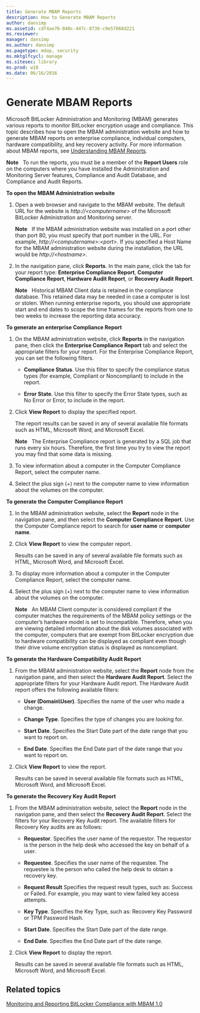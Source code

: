 ```yaml
---
title: Generate MBAM Reports
description: How to Generate MBAM Reports
author: dansimp
ms.assetid: cdf4ae76-040c-447c-8736-c9e57068d221
ms.reviewer: 
manager: dansimp
ms.author: dansimp
ms.pagetype: mdop, security
ms.mktglfcycl: manage
ms.sitesec: library
ms.prod: w10
ms.date: 06/16/2016
---
```



# Generate MBAM Reports


Microsoft BitLocker Administration and Monitoring (MBAM) generates various reports to monitor BitLocker encryption usage and compliance. This topic describes how to open the MBAM administration website and how to generate MBAM reports on enterprise compliance, individual computers, hardware compatibility, and key recovery activity. For more information about MBAM reports, see [Understanding MBAM Reports](understanding-mbam-reports-mbam-1.md).

**Note**  
To run the reports, you must be a member of the **Report Users** role on the computers where you have installed the Administration and Monitoring Server features, Compliance and Audit Database, and Compliance and Audit Reports.

 

**To open the MBAM Administration website**

1.  Open a web browser and navigate to the MBAM website. The default URL for the website is *http://&lt;computername&gt;* of the Microsoft BitLocker Administration and Monitoring server.

    **Note**  
    If the MBAM administration website was installed on a port other than port 80, you must specify that port number in the URL. For example, *http://&lt;computername&gt;:&lt;port&gt;*. If you specified a Host Name for the MBAM administration website during the installation, the URL would be *http://&lt;hostname&gt;*.

     

2.  In the navigation pane, click **Reports**. In the main pane, click the tab for your report type: **Enterprise Compliance Report**, **Computer Compliance Report**, **Hardware Audit Report**, or **Recovery Audit Report**.

    **Note**  
    Historical MBAM Client data is retained in the compliance database. This retained data may be needed in case a computer is lost or stolen. When running enterprise reports, you should use appropriate start and end dates to scope the time frames for the reports from one to two weeks to increase the reporting data accuracy.

     

**To generate an enterprise Compliance Report**

1.  On the MBAM administration website, click **Reports** in the navigation pane, then click the **Enterprise Compliance Report** tab and select the appropriate filters for your report. For the Enterprise Compliance Report, you can set the following filters.

    -   **Compliance Status**. Use this filter to specify the compliance status types (for example, Compliant or Noncompliant) to include in the report.

    -   **Error State**. Use this filter to specify the Error State types, such as No Error or Error, to include in the report.

2.  Click **View Report** to display the specified report.

    The report results can be saved in any of several available file formats such as HTML, Microsoft Word, and Microsoft Excel.

    **Note**  
    The Enterprise Compliance report is generated by a SQL job that runs every six hours. Therefore, the first time you try to view the report you may find that some data is missing.

     

3.  To view information about a computer in the Computer Compliance Report, select the computer name.

4.  Select the plus sign (+) next to the computer name to view information about the volumes on the computer.

**To generate the Computer Compliance Report**

1.  In the MBAM administration website, select the **Report** node in the navigation pane, and then select the **Computer Compliance Report**. Use the Computer Compliance report to search for **user name** or **computer name**.

2.  Click **View Report** to view the computer report.

    Results can be saved in any of several available file formats such as HTML, Microsoft Word, and Microsoft Excel.

3.  To display more information about a computer in the Computer Compliance Report, select the computer name.

4.  Select the plus sign (+) next to the computer name to view information about the volumes on the computer.

    **Note**  
    An MBAM Client computer is considered compliant if the computer matches the requirements of the MBAM policy settings or the computer’s hardware model is set to incompatible. Therefore, when you are viewing detailed information about the disk volumes associated with the computer, computers that are exempt from BitLocker encryption due to hardware compatibility can be displayed as compliant even though their drive volume encryption status is displayed as noncompliant.

     

**To generate the Hardware Compatibility Audit Report**

1.  From the MBAM administration website, select the **Report** node from the navigation pane, and then select the **Hardware Audit Report**. Select the appropriate filters for your Hardware Audit report. The Hardware Audit report offers the following available filters:

    -   **User (Domain\\User)**. Specifies the name of the user who made a change.

    -   **Change Type**. Specifies the type of changes you are looking for.

    -   **Start Date**. Specifies the Start Date part of the date range that you want to report on.

    -   **End Date**. Specifies the End Date part of the date range that you want to report on.

2.  Click **View Report** to view the report.

    Results can be saved in several available file formats such as HTML, Microsoft Word, and Microsoft Excel.

**To generate the Recovery Key Audit Report**

1.  From the MBAM administration website, select the **Report** node in the navigation pane, and then select the **Recovery Audit Report**. Select the filters for your Recovery Key Audit report. The available filters for Recovery Key audits are as follows:

    -   **Requestor**. Specifies the user name of the requestor. The requestor is the person in the help desk who accessed the key on behalf of a user.

    -   **Requestee**. Specifies the user name of the requestee. The requestee is the person who called the help desk to obtain a recovery key.

    -   **Request Result** Specifies the request result types, such as: Success or Failed. For example, you may want to view failed key access attempts.

    -   **Key Type**. Specifies the Key Type, such as: Recovery Key Password or TPM Password Hash.

    -   **Start Date**. Specifies the Start Date part of the date range.

    -   **End Date**. Specifies the End Date part of the date range.

2.  Click **View Report** to display the report.

    Results can be saved in several available file formats such as HTML, Microsoft Word, and Microsoft Excel.

## Related topics


[Monitoring and Reporting BitLocker Compliance with MBAM 1.0](monitoring-and-reporting-bitlocker-compliance-with-mbam-10.md)

 

 





